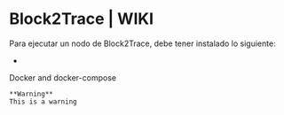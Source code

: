 # Block2Trace | WIKI
Para ejecutar un nodo de Block2Trace, debe tener instalado lo siguiente:
  - ```
  Docker and docker-compose
  ```
  **Warning**
  This is a warning

